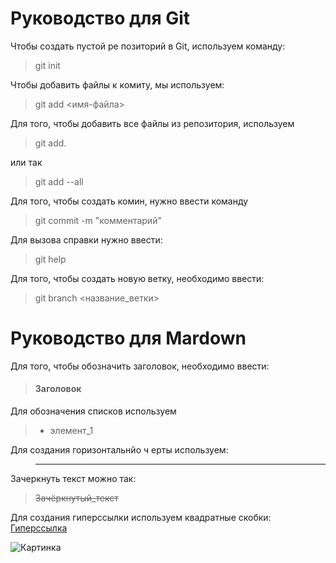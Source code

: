 # Руководство для Git

Чтобы создать пустой ре позиторий в Git, используем команду:
> git init  


Чтобы добавить файлы к комиту, мы используем:  
> git add  <имя-файла>

Для того, чтобы добавить все файлы из репозитория, используем  
>git add.  

или так
>git add --all

Для того, чтобы создать комин, нужно ввести команду 

>git commit -m "комментарий"

Для вызова справки нужно ввести:
>git help

Для того, чтобы создать новую ветку, необходимо ввести: 
>git branch <название_ветки>


# Руководство для Mardown

Для того, чтобы обозначить заголовок, необходимо ввести:
>#### Заголовок

Для обозначения списков используем

>* элемент_1

Для создания горизонтальнйо ч ерты используем:

>***

Зачеркнуть текст можно так:

>~~Зачёркнутый_текст~~


Для создания гиперссылки используем квадратные скобки:
[Гиперссылка](http://example.com)

![Картинка](C:\Users\sereg\Desktop\Git\2.jpg)


